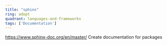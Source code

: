 ```yaml
---
title: "sphinx"
ring: adopt
quadrant: languages-and-frameworks
tags: ['Documentation']
---
```

https://www.sphinx-doc.org/en/master/
Create documentation for packages
